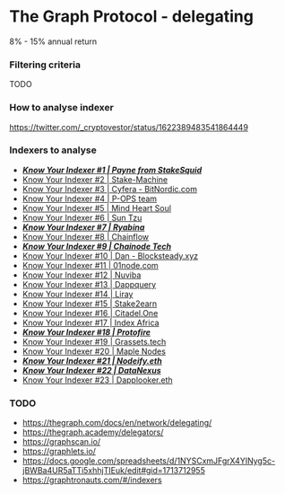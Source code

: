 # The Graph Protocol - delegating

8% - 15% annual return

### Filtering criteria

TODO

### How to analyse indexer

https://twitter.com/_cryptovestor/status/1622389483541864449

### Indexers to analyse

* ***[Know Your Indexer #1 | Payne from StakeSquid](https://forum.thegraph.com/t/know-your-indexer-1-payne-from-stakesquid/1302)***
* [Know Your Indexer #2 | Stake-Machine](https://forum.thegraph.com/t/know-your-indexer-2-stake-machine/1463)
* [Know Your Indexer #3 | Cyfera - BitNordic.com](https://forum.thegraph.com/t/know-your-indexer-3-cyfera-bitnordic-com/1578)
* [Know Your Indexer #4 | P-OPS team](https://forum.thegraph.com/t/know-your-indexer-4-p-ops-team/1667)
* [Know Your Indexer #5 | Mind Heart Soul](https://forum.thegraph.com/t/know-your-indexer-5-mind-heart-soul/1718)
* [Know Your Indexer #6 | Sun Tzu](https://forum.thegraph.com/t/know-your-indexer-6-sun-tzu/1808)
* ***[Know Your Indexer #7 | Ryabina](https://forum.thegraph.com/t/know-your-indexer-7-ryabina/1831)***
* [Know Your Indexer #8 | Chainflow](https://forum.thegraph.com/t/know-your-indexer-8-chainflow/1879)
* ***[Know Your Indexer #9 | Chainode Tech](https://forum.thegraph.com/t/know-your-indexer-9-chainode-tech/1925)***
* [Know Your Indexer #10 | Dan - Blocksteady.xyz](https://forum.thegraph.com/t/know-your-indexer-10-dan-blocksteady-xyz/1985)
* [Know Your Indexer #11 | 01node.com](https://forum.thegraph.com/t/know-your-indexer-11-01node-com/2012)
* [Know Your Indexer #12 | Nuviba](https://forum.thegraph.com/t/know-your-indexer-12-nuviba/2050)
* [Know Your Indexer #13 | Dappquery](https://forum.thegraph.com/t/know-your-indexer-13-dappquery/2094)
* [Know Your Indexer #14 | Liray](https://forum.thegraph.com/t/know-your-indexer-14-liray/2123)
* [Know Your Indexer #15 | Stake2earn](https://forum.thegraph.com/t/know-your-indexer-15-stake2earn/2219)
* [Know Your Indexer #16 | Citadel.One](https://forum.thegraph.com/t/know-your-indexer-16-citadel-one/2326)
* [Know Your Indexer #17 | Index Africa](https://forum.thegraph.com/t/know-your-indexer-17-index-africa/2433)
* ***[Know Your Indexer #18 | Protofire](https://forum.thegraph.com/t/know-your-indexer-18-protofire/2484)***
* [Know Your Indexer #19 | Grassets.tech](https://forum.thegraph.com/t/know-your-indexer-19-grassets-tech/2554)
* [Know Your Indexer #20 | Maple Nodes](https://forum.thegraph.com/t/know-your-indexer-20-maple-nodes/2692)
* ***[Know Your Indexer #21 | Nodeify.eth](https://forum.thegraph.com/t/know-your-indexer-21-nodeify-eth/3345)***
* ***[Know Your Indexer #22 | DataNexus](https://forum.thegraph.com/t/know-your-indexer-22-datanexus/3664)***
* [Know Your Indexer #23 | Dapplooker.eth](https://forum.thegraph.com/t/know-your-indexer-23-dapplooker-eth/3694)

### TODO

* https://thegraph.com/docs/en/network/delegating/
* https://thegraph.academy/delegators/
* https://graphscan.io/
* https://graphlets.io/
* https://docs.google.com/spreadsheets/d/1NYSCxmJFgrX4YINyg5c-jBWBa4UR5aTTi5xhhjTIEuk/edit#gid=1713712955
* https://graphtronauts.com/#/indexers
